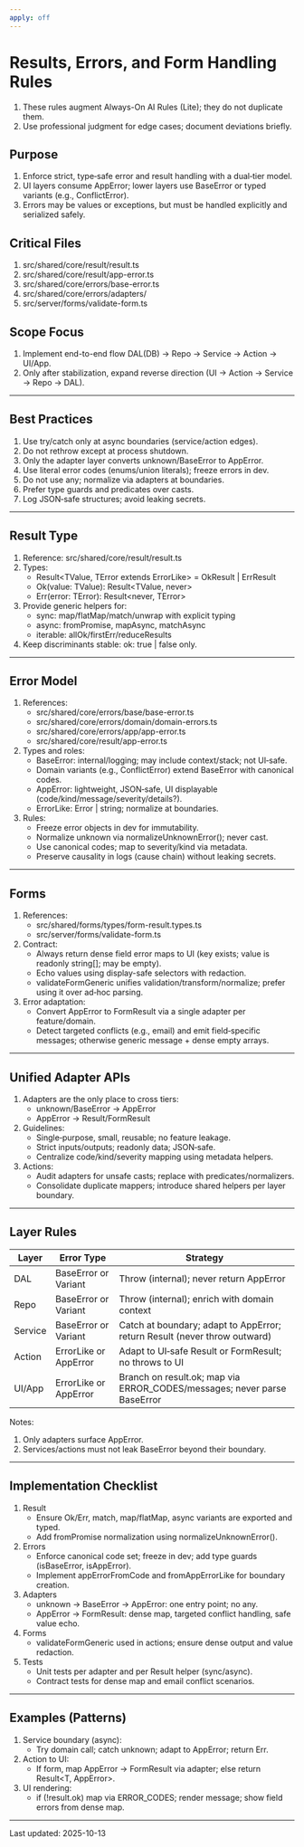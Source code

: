 ```yaml
---
apply: off
---
```


# Results, Errors, and Form Handling Rules

1. These rules augment Always-On AI Rules (Lite); they do not duplicate them.
2. Use professional judgment for edge cases; document deviations briefly.

## Purpose

1. Enforce strict, type‑safe error and result handling with a dual‑tier model.
2. UI layers consume AppError; lower layers use BaseError or typed variants (e.g., ConflictError).
3. Errors may be values or exceptions, but must be handled explicitly and serialized safely.

## Critical Files

1. src/shared/core/result/result.ts
2. src/shared/core/result/app-error.ts
3. src/shared/core/errors/base-error.ts
4. src/shared/core/errors/adapters/
5. src/server/forms/validate-form.ts

## Scope Focus

1. Implement end-to-end flow DAL(DB) → Repo → Service → Action → UI/App.
2. Only after stabilization, expand reverse direction (UI → Action → Service → Repo → DAL).

---

## Best Practices

1. Use try/catch only at async boundaries (service/action edges).
2. Do not rethrow except at process shutdown.
3. Only the adapter layer converts unknown/BaseError to AppError.
4. Use literal error codes (enums/union literals); freeze errors in dev.
5. Do not use any; normalize via adapters at boundaries.
6. Prefer type guards and predicates over casts.
7. Log JSON‑safe structures; avoid leaking secrets.

---

## Result Type

1. Reference: src/shared/core/result/result.ts
2. Types:
   - Result<TValue, TError extends ErrorLike> = OkResult<TValue> | ErrResult<TError>
   - Ok<TValue>(value: TValue): Result<TValue, never>
   - Err<TError extends ErrorLike>(error: TError): Result<never, TError>
3. Provide generic helpers for:
   - sync: map/flatMap/match/unwrap with explicit typing
   - async: fromPromise, mapAsync, matchAsync
   - iterable: allOk/firstErr/reduceResults
4. Keep discriminants stable: ok: true | false only.

---

## Error Model

1. References:
   - src/shared/core/errors/base/base-error.ts
   - src/shared/core/errors/domain/domain-errors.ts
   - src/shared/core/errors/app/app-error.ts
   - src/shared/core/result/app-error.ts
2. Types and roles:
   - BaseError: internal/logging; may include context/stack; not UI‑safe.
   - Domain variants (e.g., ConflictError) extend BaseError with canonical codes.
   - AppError: lightweight, JSON‑safe, UI displayable (code/kind/message/severity/details?).
   - ErrorLike: Error | string; normalize at boundaries.
3. Rules:
   - Freeze error objects in dev for immutability.
   - Normalize unknown via normalizeUnknownError(); never cast.
   - Use canonical codes; map to severity/kind via metadata.
   - Preserve causality in logs (cause chain) without leaking secrets.

---

## Forms

1. References:
   - src/shared/forms/types/form-result.types.ts
   - src/server/forms/validate-form.ts
2. Contract:
   - Always return dense field error maps to UI (key exists; value is readonly string[]; may be empty).
   - Echo values using display-safe selectors with redaction.
   - validateFormGeneric unifies validation/transform/normalize; prefer using it over ad‑hoc parsing.
3. Error adaptation:
   - Convert AppError to FormResult via a single adapter per feature/domain.
   - Detect targeted conflicts (e.g., email) and emit field‑specific messages; otherwise generic message + dense empty arrays.

---

## Unified Adapter APIs

1. Adapters are the only place to cross tiers:
   - unknown/BaseError → AppError
   - AppError → Result/FormResult
2. Guidelines:
   - Single‑purpose, small, reusable; no feature leakage.
   - Strict inputs/outputs; readonly data; JSON‑safe.
   - Centralize code/kind/severity mapping using metadata helpers.
3. Actions:
   - Audit adapters for unsafe casts; replace with predicates/normalizers.
   - Consolidate duplicate mappers; introduce shared helpers per layer boundary.

---

## Layer Rules

| Layer   | Error Type            | Strategy                                                                  |
| ------- | --------------------- | ------------------------------------------------------------------------- |
| DAL     | BaseError or Variant  | Throw (internal); never return AppError                                   |
| Repo    | BaseError or Variant  | Throw (internal); enrich with domain context                              |
| Service | BaseError or Variant  | Catch at boundary; adapt to AppError; return Result (never throw outward) |
| Action  | ErrorLike or AppError | Adapt to UI‑safe Result or FormResult; no throws to UI                    |
| UI/App  | ErrorLike or AppError | Branch on result.ok; map via ERROR_CODES/messages; never parse BaseError  |

Notes:

1. Only adapters surface AppError.
2. Services/actions must not leak BaseError beyond their boundary.

---

## Implementation Checklist

1. Result
   - Ensure Ok/Err, match, map/flatMap, async variants are exported and typed.
   - Add fromPromise normalization using normalizeUnknownError().
2. Errors
   - Enforce canonical code set; freeze in dev; add type guards (isBaseError, isAppError).
   - Implement appErrorFromCode and fromAppErrorLike for boundary creation.
3. Adapters
   - unknown → BaseError → AppError: one entry point; no any.
   - AppError → FormResult: dense map, targeted conflict handling, safe value echo.
4. Forms
   - validateFormGeneric used in actions; ensure dense output and value redaction.
5. Tests
   - Unit tests per adapter and per Result helper (sync/async).
   - Contract tests for dense map and email conflict scenarios.

---

## Examples (Patterns)

1. Service boundary (async):
   - Try domain call; catch unknown; adapt to AppError; return Err<AppError>.
2. Action to UI:
   - If form, map AppError → FormResult via adapter; else return Result<T, AppError>.
3. UI rendering:
   - if (!result.ok) map via ERROR_CODES; render message; show field errors from dense map.

---

Last updated: 2025-10-13
